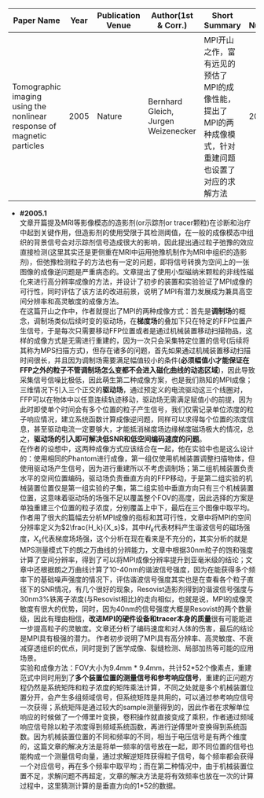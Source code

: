  Paper Name | Year | Publication Venue | Author(1st & Corr.) | Short Summary | Item Number | 
|------|------|------|------|------|------|
| Tomographic imaging using the nonlinear response of magnetic particles | 2005 | Nature | Bernhard Gleich, Jurgen Weizenecker | MPI开山之作，富有远见的预估了MPI的成像性能，提出了MPI的两种成像模式，针对重建问题也设置了对应的求解方法 | 2005.1 | 

* **#2005.1**  
  文章开篇提及MRI等影像模态的造影剂(or示踪剂or tracer颗粒)在诊断和治疗中起到关键作用，但造影剂的使用受限于其检测阈值，在一般的成像模态中组织的背景信号会对示踪剂信号造成很大的影响，因此提出通过粒子弛豫的效应直接检测(这里其实还是更侧重在MRI中运用弛豫机制作为MRI中组织的造影剂)，但弛豫检测粒子的方法也有一定的问题，即将信号转换为空间上的一张图像的成像逆问题是严重病态的。文章提出了使用小型磁纳米颗粒的非线性磁化来进行高分辨率成像的方法，并设计了初步的装置和实验验证了MPI成像的可行性，同时评估了该方法的改进前景，说明了MPI有潜力发展成为兼具高空间分辨率和高灵敏度的成像方法。  
  在这篇开山之作中，作者就提出了MPI的两种成像方式：首先是**调制场**的概念，调制场类似后续时变的驱动场，在**梯度场**的叠加下只在特定的FFP位置产生信号，于是每次只需要移动FFP位置或者是通过机械装置移动扫描物品，这样的成像方式是无需进行重建的，因为一次只会采集特定位置的信号(后续将其称为MPS扫描方式)，但存在诸多的问题，首先如果通过机械装置移动扫描时间很长，并且因为调制场需要满足幅值较小的条件(**必须幅值小才能保证在FFP之外的粒子不管调制场怎么变都不会进入磁化曲线的动态区域**)，因此导致采集信号信噪比极低，因此萌生第二种成像方案，也是我们熟知的MPI成像；三维情况下引入三个正交的**驱动场**，通过预定义的电流驱动这三个线圈对，FFP可以在物体中以任意连续轨迹移动，驱动场无需满足赋值小的前提，因为此时即使单个时间会有多个位置的粒子产生信号，我们仅需记录单位浓度的粒子响应情况，建立系统函数计算成像逆问题，同样可以求得每个位置的浓度信息，甚至驱动电流一定要够大，才能抵消梯度场边缘梯度磁场极大的情况，总之，**驱动场的引入即可解决低SNR和低空间编码速度的问题**。  
  在作者的设想中，这两种成像方式应该结合在一起，他在实验中也是这么设计的：使用相同的Phantom进行成像，第一组仅使用机械装置调整扫描物体，但使用驱动场产生信号，因为进行重建所以不考虑调制场；第二组机械装置负责水平的空间位置编码，驱动场负责垂直方向的FFP移动，于是第二组实验的机械装置位置仅是第一组实验的子集，第二组实验中垂直方向只有三个机械装置位置，这意味着驱动场的场强不足以覆盖整个FOV的高度，因此选择的方案是单独重建三个位置的粒子浓度，分别覆盖上中下，最后在三个图像中取平均。
  作者用了很大的篇幅去分析MPI成像的指标和其可行性，文章中将MPI的空间分辨率定义为$2\frac{H_k}{X_s}$，其中$H_k$代表材料产生谐波信号的磁场强度，$X_s$代表梯度场场强，这个分析在现在看来是不充分的，其实分析的就是MPS测量模式下的朗之万曲线的分辨能力，文章中根据30nm粒子的饱和强度计算了空间分辨率，得到了可以将MPI成像分辨率提升到亚毫米级的结论；文章中还根据朗之万曲线计算了10-40nm的谐波信号强度，因为在能获得多个频率下的基础噪声强度的情况下，评估谐波信号强度其实也是在查看各个粒子直径下的SNR情况，有几个很好的现象，Resovist造影剂得到的谐波信号强度与30nm3%铁离子浓度(与Resovist相比)的走向相似，也就是说，MPI的成像灵敏度有很大的优势，同时，因为40nm的信号强度大概是Resovist的两个数量级，因此有理由相信，**改进MPI的硬件设备和tracer本身的质量**很有可能能进一步提高粒子的灵敏度。文章还分析了编码速度和对人体的伤害，最后的结论是MPI具有极强的潜力。
  作者初步说明了MPI具有高分辨率、高灵敏度、不衰减穿透组织的优点，同时提到了医学成像、裂缝检测、局部加热等可能的应用场景。  
  实验和成像方法：FOV大小为9.4mm * 9.4mm，共计52*52个像素点，重建范式中同时用到了**多个装置位置的测量信号和参考响应信号**，重建的正问题方程仍然是系统矩阵和粒子浓度的矩阵乘法计算，不同之处就是多个机械装置位置分开，会产生多组频域信号，但系统矩阵是共用的，可以通过参考响应信号一次获得；系统矩阵是通过较大的sample测量得到的，因此作者在求解单位响应的时候做了一个傅里叶变换，卷积操作就直接变成了乘积，作者通过频域响应信号除以粒子浓度得到频域系统函数，再进行逆傅里叶变换得到系统函数。因为机械装置位置的不同和频率的不同，相当于电压信号是有两个维度的，这篇文章的解决方法是将单一频率的信号放在一起，即不同位置的信号也能构成一个测量信号向量，通过求解逆矩阵获得粒子信号，每个频率都会获得一个对应信号，再在多个频率中取平均；而在第二种情况中，由于机械装置位置不足，求解问题不再超定，文章的解决方法是将有效频率也放在一次的计算过程中，这里猜测计算的是垂直方向的1\*52的数据。

